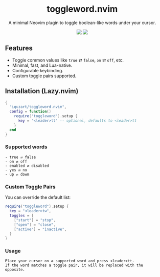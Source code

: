 <h1 align="center">
 toggleword.nvim
</h1>

<p align="center">
A minimal Neovim plugin to toggle boolean-like words under your cursor.
</p>

<p align="center">
  <img src="https://img.shields.io/badge/built%20with-neovim%20lua-blue.svg?style=flat-square" />
  <img src="https://img.shields.io/github/license/iquzart/toggleword.nvim?style=flat-square" />
  <!-- <img src="https://github.com/iquzart/toggleword.nvim/actions/workflows/test.yml/badge.svg" /> -->
</p>

## Features

- Toggle common values like `true` ⇄ `false`, `on` ⇄ `off`, etc.
- Minimal, fast, and Lua-native.
- Configurable keybinding.
- Custom toggle pairs supported.

## Installation (Lazy.nvim)

```lua
{
  "iquzart/toggleword.nvim",
  config = function()
    require("toggleword").setup {
      key = "<leader>tt" -- optional, defaults to <leader>tt
    }
  end
}
```

### Supported words

```
- true ⇄ false
- on ⇄ off
- enabled ⇄ disabled
- yes ⇄ no
- up ⇄ down
```

### Custom Toggle Pairs

You can override the default list:

```lua
require("toggleword").setup {
  key = "<leader>tw",
  toggles = {
    ["start"] = "stop",
    ["open"] = "close",
    ["active"] = "inactive",
  }
}
```

### Usage

```
Place your cursor on a supported word and press <leader>tt.
If the word matches a toggle pair, it will be replaced with the opposite.
```
